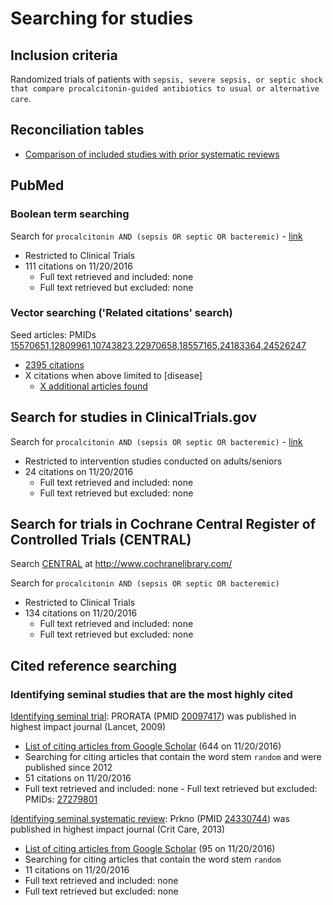 # Searching for studies

## Inclusion criteria
Randomized trials of patients with `sepsis, severe sepsis, or septic shock that compare procalcitonin-guided antibiotics to usual or alternative care`.

## Reconciliation tables
* [Comparison of included studies with prior systematic reviews](../reconciliation-tables)

## PubMed
### Boolean term searching
Search for `procalcitonin AND (sepsis OR septic OR bacteremic)` - [link](https://www.ncbi.nlm.nih.gov/pubmed?cmd=Search&&term=procalcitonin%20AND%20%28sepsis%20OR%20septic%20OR%20bacteremic%29)
- Restricted to Clinical Trials
 - 111 citations on 11/20/2016
   - Full text retrieved and included: none
   - Full text retrieved but excluded: none

### Vector searching ('Related citations' search)
Seed articles: PMIDs [15570651,12809961,10743823,22970658,18557165,24183364,24526247](https://www.ncbi.nlm.nih.gov/pubmed?cmd=Search&tool=SUMSearch2plugins&otool=kumclib&term=15570651%2012809961%2010743823%2022970658%2018557165%2024183364%2024526247)
* [2395 citations](https://www.ncbi.nlm.nih.gov/pubmed?linkname=pubmed_pubmed&from_uid=15570651,12809961,10743823,22970658,18557165,24183364,24526247)
* X citations when above limited to [disease]
  * [X additional articles found](https://www.ncbi.nlm.nih.gov/pubmed?linkname=pubmed_pubmed&from_uid=15570651)
  
## Search for studies in ClinicalTrials.gov
Search for `procalcitonin AND (sepsis OR septic OR bacteremic)` - [link](https://clinicaltrials.gov/ct2/results?term=procalcitonin+AND+%28sepsis+OR+septic+OR+bacteremic%29&Search=Search)
- Restricted to intervention studies conducted on adults/seniors
 - 24 citations on 11/20/2016
   - Full text retrieved and included: none
    - Full text retrieved but excluded: none
    
## Search for trials in Cochrane Central Register of Controlled Trials (CENTRAL)
Search [CENTRAL](http://www.cochranelibrary.com/about/central-landing-page.html) at http://www.cochranelibrary.com/

Search for `procalcitonin AND (sepsis OR septic OR bacteremic)`
- Restricted to Clinical Trials
 - 134 citations on 11/20/2016
   - Full text retrieved and included: none
    - Full text retrieved but excluded: none

## Cited reference searching
### Identifying seminal studies that are the most highly cited
[Identifying seminal trial](http://sumsearch.org/2d/default.aspx?q=18096708+19034493+19493352+20097417+23418298+23711530+24225216+23921272+25295709+26553084+26947523+27428731&inputtype=pmids&related=no&frontierwidth=0.52&privilege=no&focus=none&abstract=notrequired&citationtohighlight=&color=yes&firstfrontiercitationnumber=1&todo=search):
PRORATA (PMID [20097417](https://pubmed.gov/20097417)) was published in highest impact journal (Lancet, 2009)
- [List of citing articles from Google Scholar](https://scholar.google.com/scholar?hl=en&q=Use+of+procalcitonin+to+reduce+patients%27+exposure+to+antibiotics+in+intensive+care+units+%28PRORATA+trial%29%3A+a+multicentre+randomised+controlled+trial&btnG=&as_sdt=1%2C5&as_sdtp=) (644 on 11/20/2016)
 - Searching for citing articles that contain the word stem `random` and were published since 2012
  - 51 citations on 11/20/2016
   - Full text retrieved and included: none
    - Full text retrieved but excluded: PMIDs: [27279801](https://pubmed/gov/27279801)

[Identifying seminal systematic review](http://sumsearch.org/2d/default.aspx?q=24330744+26076027&inputtype=pmids&related=no&frontierwidth=0.52&privilege=no&focus=none&abstract=notrequired&citationtohighlight=&color=yes&firstfrontiercitationnumber=1&todo=search):
Prkno (PMID [24330744](https://pubmed.gov/24330744)) was published in highest impact journal (Crit Care, 2013)
- [List of citing articles from Google Scholar](https://scholar.google.com/scholar?hl=en&q=Procalcitonin-guided+therapy+in+intensive+care+unit+patients+with+severe+sepsis+and+septic+shock--a+systematic+review+and+meta-analysis&btnG=&as_sdt=1%2C5&as_sdtp=)  (95 on 11/20/2016)
 - Searching for citing articles that contain the word stem `random`
  - 11 citations on 11/20/2016
   - Full text retrieved and included: none
   - Full text retrieved but excluded: none
